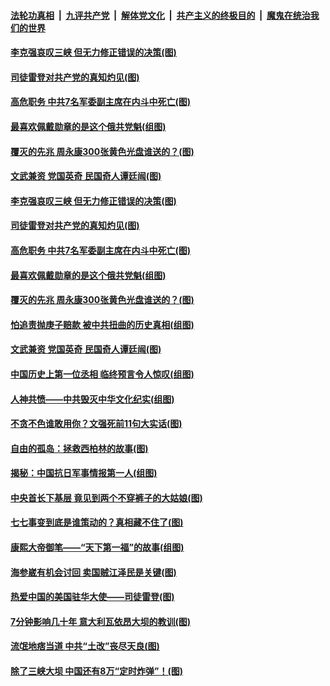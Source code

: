 

####  [法轮功真相](../../../../basic/blob/master/README.md?t=07101531) &nbsp;|&nbsp; [九评共产党](../../../../9ping.md/blob/master/README.md?t=07101531) &nbsp;|&nbsp; [解体党文化](../../../../jtdwh.md/blob/master/README.md?t=07101531)  &nbsp;|&nbsp; [共产主义的终极目的](../../../../gczydzjmd.md/blob/master/README.md?t=07101531) &nbsp;|&nbsp; [魔鬼在统治我们的世界](../../../../mgztzwmdsj.md/blob/master/README.md?t=07101531) 

#### [李克强哀叹三峡 但无力修正错误的决策(图)](../pages/p6/937538.md?t=07101531) 

#### [司徒雷登对共产党的真知灼见(图)](../pages/p6/934960.md?t=07101531) 

#### [高危职务 中共7名军委副主席在内斗中死亡(图)](../pages/p6/937966.md?t=07101531) 

#### [最喜欢佩戴勋章的是这个俄共党魁(组图)](../pages/p6/938666.md?t=07101531) 

#### [覆灭的先兆 周永康300张黄色光盘谁送的？(图)](../pages/p6/938537.md?t=07101531) 

#### [文武兼资 党国英奇 民国奇人谭廷闿(图)](../pages/p6/938512.md?t=07101531) 

#### [李克强哀叹三峡 但无力修正错误的决策(图)](../pages/p6/937538.md?t=07101531) 

#### [司徒雷登对共产党的真知灼见(图)](../pages/p6/934960.md?t=07101531) 

#### [高危职务 中共7名军委副主席在内斗中死亡(图)](../pages/p6/937966.md?t=07101531) 

#### [最喜欢佩戴勋章的是这个俄共党魁(组图)](../pages/p6/938666.md?t=07101531) 

#### [覆灭的先兆 周永康300张黄色光盘谁送的？(图)](../pages/p6/938537.md?t=07101531) 

#### [怕追责抛庚子赔款 被中共扭曲的历史真相(组图)](../pages/p6/938779.md?t=07101531) 

#### [文武兼资 党国英奇 民国奇人谭廷闿(图)](../pages/p6/938512.md?t=07101531) 

#### [中国历史上第一位丞相 临终预言令人惊叹(组图)](../pages/p6/938665.md?t=07101531) 

#### [人神共愤——中共毁灭中华文化纪实(组图)](../pages/p6/938791.md?t=07101531) 

#### [不贪不色谁敢用你？文强死前11句大实话(图)](../pages/p6/938533.md?t=07101531) 

#### [自由的孤岛：拯救西柏林的故事(图)](../pages/p6/938683.md?t=07101531) 

#### [揭秘：中国抗日军事情报第一人(组图)](../pages/p6/938662.md?t=07101531) 

#### [中央首长下基层 竟见到两个不穿裤子的大姑娘(图)](../pages/p6/937961.md?t=07101531) 

#### [七七事变到底是谁策动的？真相藏不住了(图)](../pages/p6/918522.md?t=07101531) 

#### [康熙大帝御笔——“天下第一福”的故事(组图)](../pages/p6/938350.md?t=07101531) 

#### [海参崴有机会讨回 卖国贼江泽民是关键(图)](../pages/p6/938782.md?t=07101531) 

#### [热爱中国的美国驻华大使——司徒雷登(图)](../pages/p6/934961.md?t=07101531) 

#### [7分钟影响几十年 意大利瓦依昂大坝的教训(图)](../pages/p6/937542.md?t=07101531) 

#### [流氓地痞当道 中共“土改”丧尽天良(图)](../pages/p6/937896.md?t=07101531) 

#### [除了三峡大坝 中国还有8万“定时炸弹”！(图)](../pages/p6/937540.md?t=07101531) 

